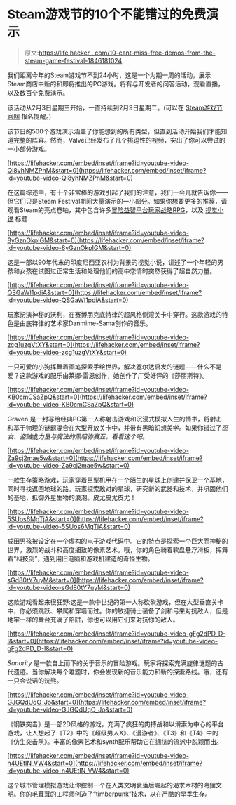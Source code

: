 # Steam游戏节的10个不能错过的免费演示

> 原文:[https://life hacker . com/10-cant-miss-free-demos-from-the-steam-game-festival-1846181024](https://lifehacker.com/10-cant-miss-free-demos-from-the-steam-game-festival-1846181024)

我们距离今年的Steam游戏节不到24小时，这是一个为期一周的活动，展示Steam商店中新的和即将推出的PC游戏。将有与开发者的问答活动，观看直播，以及数百个免费演示。

该活动从2月3日星期三开始，一直持续到2月9日星期二。(可以在 [Steam游戏节官网](https://store.steampowered.com/sale/steamgamefestival) 报名提醒。)

该节日的500个游戏演示涵盖了你能想到的所有类型，但直到活动开始我们才能知道完整的阵容。然而，Valve已经发布了几个挑逗性的视频，突出了你可以尝试的一小部分游戏。

 [https://lifehacker.com/embed/inset/iframe?id=youtube-video-Ql8yhNMZPnM&start=0](https://lifehacker.com/embed/inset/iframe?id=youtube-video-Ql8yhNMZPnM&start=0) 

在这篇综述中，有十个非常棒的游戏引起了我们的注意，我们一会儿就告诉你——但它们只是Steam Festival期间大量演示的一小部分。如果你想要更多的推荐，请观看Steam的亮点卷轴，其中包含许多[冒险](https://www.youtube.com/watch?v=gMhRU0qGOuY)[益智](https://t.co/dmUQ9FN5cU?amp=1)[平台玩家](https://www.youtube.com/watch?v=8_vC4XgaE1I)[战略](https://www.youtube.com/watch?v=Pb-v1Xj3_zs)[RPG](https://t.co/JrPWRcFl7X?amp=1)，以及 [视觉小说](https://www.youtube.com/watch?v=rK1M6n37qYk) 标题

 [https://lifehacker.com/embed/inset/iframe?id=youtube-video-8yGznOkpIGM&start=0](https://lifehacker.com/embed/inset/iframe?id=youtube-video-8yGznOkpIGM&start=0) 

这是一部以90年代末的印度尼西亚农村为背景的视觉小说，讲述了一个年轻的男孩和女孩在试图过正常生活和处理他们的高中恋情时突然获得了超自然力量。

 [https://lifehacker.com/embed/inset/iframe?id=youtube-video-QSGaWI1pdiA&start=0](https://lifehacker.com/embed/inset/iframe?id=youtube-video-QSGaWI1pdiA&start=0) 

玩家扮演神秘的沃利，在赛博朋克底特律的超风格侧滚关卡中穿行。这款游戏的特色是由底特律的艺术家Danmime-Sama创作的音乐。

 [https://lifehacker.com/embed/inset/iframe?id=youtube-video-zcg1uzgVtXY&start=0](https://lifehacker.com/embed/inset/iframe?id=youtube-video-zcg1uzgVtXY&start=0) 

一只可爱的小狗挥舞着画笔探索手绘世界，解决塞尔达启发的谜题——什么不是爱？这款游戏的配乐由莱娜·雷恩创作，她创作了广受好评的《莎丽斯特》。

 [https://lifehacker.com/embed/inset/iframe?id=youtube-video-KB0cmCSaZpQ&start=0](https://lifehacker.com/embed/inset/iframe?id=youtube-video-KB0cmCSaZpQ&start=0) 

Graven 是一封写给经典PC第一人称射击游戏和沉浸式模拟人生的情书，将射击和基于物理的谜题混合在大型开放关卡中，并带有黑暗幻想美学。如果你错过了*巫女*、*盗贼*或*力量与魔法的黑暗弥赛亚，看看这个吧。*

 [https://lifehacker.com/embed/inset/iframe?id=youtube-video-Za9cj2mae5w&start=0](https://lifehacker.com/embed/inset/iframe?id=youtube-video-Za9cj2mae5w&start=0) 

一款生存策略游戏，玩家穿着巨型机甲在一个陌生的星球上创建并保卫一个基地，同时寻找返回地球的路。玩家探索敌对的星球，研究新的武器和技术，并巩固他们的基地，抵御外星生物的浪潮。皮尤皮尤皮尤！

 [https://lifehacker.com/embed/inset/iframe?id=youtube-video-5SUos6MgTjA&start=0](https://lifehacker.com/embed/inset/iframe?id=youtube-video-5SUos6MgTjA&start=0) 

成田男孩被设定在一个虚构的电子游戏代码中。它的特点是探索一个巨大而神秘的世界，激烈的战斗和高度细致的像素艺术。哦，你的角色骑着软盘悬浮滑板，挥舞着“科技剑”，遇到用旧电脑和游戏机建造的奇怪生物。

 [https://lifehacker.com/embed/inset/iframe?id=youtube-video-sGd80tY7uyM&start=0](https://lifehacker.com/embed/inset/iframe?id=youtube-video-sGd80tY7uyM&start=0) 

这款游戏看起来很狂野:这是一款中世纪的第一人称砍砍游戏，但在大型垂直关卡中，你必须跳跃、攀爬和穿墙而过。你的敏捷骑士装备了剑和弓来对抗敌人，但是地牢一样的舞台充满了陷阱，你也可以用它们来对抗你的敌人。

 [https://lifehacker.com/embed/inset/iframe?id=youtube-video-gFg2dPD_D-I&start=0](https://lifehacker.com/embed/inset/iframe?id=youtube-video-gFg2dPD_D-I&start=0) 

*Sonority* 是一款自上而下的关于音乐的冒险游戏。玩家将探索充满旋律谜题的古代遗迹。当你解决每个难题时，你会发现新的音乐能力和新的探索路线。哦，还有一只会说话的浣熊。

 [https://lifehacker.com/embed/inset/iframe?id=youtube-video-GJGQdUqO_Jo&start=0](https://lifehacker.com/embed/inset/iframe?id=youtube-video-GJGQdUqO_Jo&start=0) 

《钢铁突击》是一部2D风格的游戏，充满了疯狂的肉搏战和以滑索为中心的平台游戏，让人想起了《T2》中的《超级男人X》、《漫游者》、《T3》和《T4》中的《仿生突击队》。丰富的像素艺术和synth配乐帮助它在拥挤的流派中脱颖而出。

 [https://lifehacker.com/embed/inset/iframe?id=youtube-video-n4UEtIN_VW4&start=0](https://lifehacker.com/embed/inset/iframe?id=youtube-video-n4UEtIN_VW4&start=0) 

这个城市管理模拟游戏让你控制一个在人类文明衰落后崛起的渴求木材的海狸文明。你的毛茸茸的工程师创造了“timberpunk”技术，以在严酷的旱季生存。